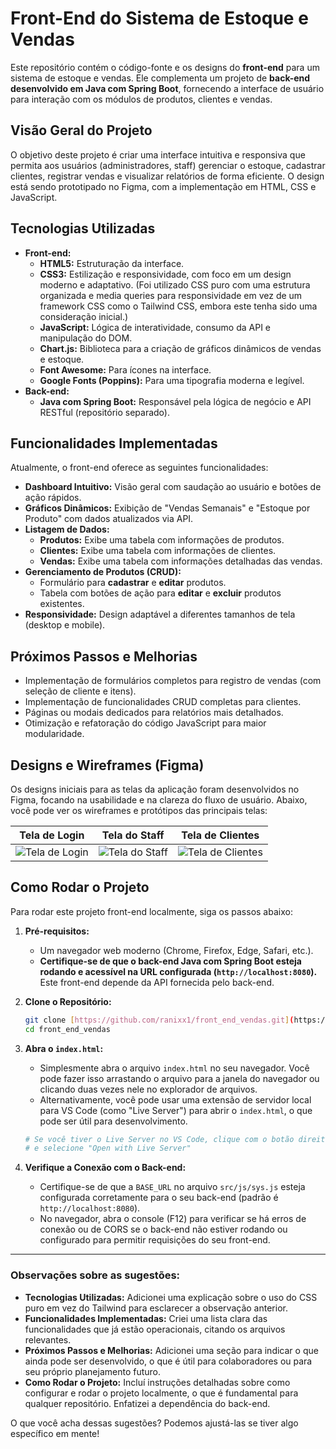 # Front-End do Sistema de Estoque e Vendas

Este repositório contém o código-fonte e os designs do **front-end** para um sistema de estoque e vendas. Ele complementa um projeto de **back-end desenvolvido em Java com Spring Boot**, fornecendo a interface de usuário para interação com os módulos de produtos, clientes e vendas.

## Visão Geral do Projeto

O objetivo deste projeto é criar uma interface intuitiva e responsiva que permita aos usuários (administradores, staff) gerenciar o estoque, cadastrar clientes, registrar vendas e visualizar relatórios de forma eficiente. O design está sendo prototipado no Figma, com a implementação em HTML, CSS e JavaScript.

## Tecnologias Utilizadas

* **Front-end:**
    * **HTML5:** Estruturação da interface.
    * **CSS3:** Estilização e responsividade, com foco em um design moderno e adaptativo. (Foi utilizado CSS puro com uma estrutura organizada e media queries para responsividade em vez de um framework CSS como o Tailwind CSS, embora este tenha sido uma consideração inicial.)
    * **JavaScript:** Lógica de interatividade, consumo da API e manipulação do DOM.
    * **Chart.js:** Biblioteca para a criação de gráficos dinâmicos de vendas e estoque.
    * **Font Awesome:** Para ícones na interface.
    * **Google Fonts (Poppins):** Para uma tipografia moderna e legível.
* **Back-end:**
    * **Java com Spring Boot:** Responsável pela lógica de negócio e API RESTful (repositório separado).

## Funcionalidades Implementadas

Atualmente, o front-end oferece as seguintes funcionalidades:

* **Dashboard Intuitivo:** Visão geral com saudação ao usuário e botões de ação rápidos.
* **Gráficos Dinâmicos:** Exibição de "Vendas Semanais" e "Estoque por Produto" com dados atualizados via API.
* **Listagem de Dados:**
    * **Produtos:** Exibe uma tabela com informações de produtos.
    * **Clientes:** Exibe uma tabela com informações de clientes.
    * **Vendas:** Exibe uma tabela com informações detalhadas das vendas.
* **Gerenciamento de Produtos (CRUD):**
    * Formulário para **cadastrar** e **editar** produtos.
    * Tabela com botões de ação para **editar** e **excluir** produtos existentes.
* **Responsividade:** Design adaptável a diferentes tamanhos de tela (desktop e mobile).

## Próximos Passos e Melhorias

* Implementação de formulários completos para registro de vendas (com seleção de cliente e itens).
* Implementação de funcionalidades CRUD completas para clientes.
* Páginas ou modais dedicados para relatórios mais detalhados.
* Otimização e refatoração do código JavaScript para maior modularidade.

## Designs e Wireframes (Figma)

Os designs iniciais para as telas da aplicação foram desenvolvidos no Figma, focando na usabilidade e na clareza do fluxo de usuário. Abaixo, você pode ver os wireframes e protótipos das principais telas:

| Tela de Login | Tela do Staff | Tela de Clientes |
| :------------: | :-----------: | :--------------: |
| ![Tela de Login](https://github.com/user-attachments/assets/a95c4b0c-f030-4344-ac47-2026bea015b7) | ![Tela do Staff](https://github.com/user-attachments/assets/5b7ac023-287d-4c97-99c9-c9bef9250753) | ![Tela de Clientes](https://github.com/user-attachments/assets/8250250a-8e68-42dd-96cc-feaa0c8e2e51) |

## Como Rodar o Projeto

Para rodar este projeto front-end localmente, siga os passos abaixo:

1.  **Pré-requisitos:**
    * Um navegador web moderno (Chrome, Firefox, Edge, Safari, etc.).
    * **Certifique-se de que o back-end Java com Spring Boot esteja rodando e acessível na URL configurada (`http://localhost:8080`).** Este front-end depende da API fornecida pelo back-end.

2.  **Clone o Repositório:**
    ```bash
    git clone [https://github.com/ranixx1/front_end_vendas.git](https://github.com/ranixx1/front_end_vendas.git)
    cd front_end_vendas
    ```

3.  **Abra o `index.html`:**
    * Simplesmente abra o arquivo `index.html` no seu navegador. Você pode fazer isso arrastando o arquivo para a janela do navegador ou clicando duas vezes nele no explorador de arquivos.
    * Alternativamente, você pode usar uma extensão de servidor local para VS Code (como "Live Server") para abrir o `index.html`, o que pode ser útil para desenvolvimento.

    ```bash
    # Se você tiver o Live Server no VS Code, clique com o botão direito em index.html
    # e selecione "Open with Live Server"
    ```

4.  **Verifique a Conexão com o Back-end:**
    * Certifique-se de que a `BASE_URL` no arquivo `src/js/sys.js` esteja configurada corretamente para o seu back-end (padrão é `http://localhost:8080`).
    * No navegador, abra o console (F12) para verificar se há erros de conexão ou de CORS se o back-end não estiver rodando ou configurado para permitir requisições do seu front-end.

---

### Observações sobre as sugestões:

* **Tecnologias Utilizadas:** Adicionei uma explicação sobre o uso do CSS puro em vez do Tailwind para esclarecer a observação anterior.
* **Funcionalidades Implementadas:** Criei uma lista clara das funcionalidades que já estão operacionais, citando os arquivos relevantes.
* **Próximos Passos e Melhorias:** Adicionei uma seção para indicar o que ainda pode ser desenvolvido, o que é útil para colaboradores ou para seu próprio planejamento futuro.
* **Como Rodar o Projeto:** Incluí instruções detalhadas sobre como configurar e rodar o projeto localmente, o que é fundamental para qualquer repositório. Enfatizei a dependência do back-end.

O que você acha dessas sugestões? Podemos ajustá-las se tiver algo específico em mente!
